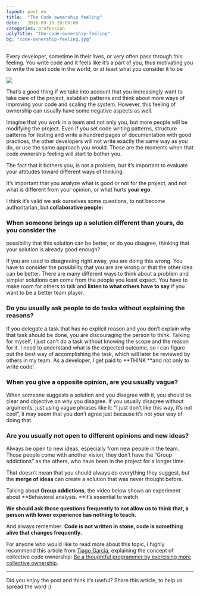```yaml
---
layout: post_en
title:  "The Code ownership feeling"
date:   2016-09-15 20:00:00
categories: profession
uglyTitle: "the-code-ownership-feeling"
bg: "code-ownership-feeling.jpg"
---
```

Every developer, sometime in their lives, or very often pass through this
feeling. You write code and it feels like it’s a part of you, thus motivating
you to write the best code in the world, or at least what you consider it to be

![](https://d262ilb51hltx0.cloudfront.net/max/800/1*PH89drcTxwIVDHjx1B56gA.png)

That’s a good thing if we take into account that you increasingly want to take
care of the project, establish patterns and think about more ways of improving
your code and scaling the system. However, this feeling of ownership can usually
have some negative aspects as well.

Imagine that you work in a team and not only you, but more people will be
modifying the project. Even if you set code writing patterns, structure patterns
for testing and write a hundred pages of documentation with good practices, the
other developers will not write exactly the same way as you do, or use the same
approach you would. These are the moments when that code ownership feeling will
start to bother you.

The fact that it bothers you, is not a problem, but it’s important to evaluate
your attitudes toward different ways of thinking.

It’s important that you analyze what is good or not for the project, and not
what is different from your opinion, or what hurts **your ego**.

I think it’s valid we ask ourselves some questions, to not become authoritarian,
but **collaborative people:**

### When someone brings up a solution different than yours, do you consider the
possibility that this solution can be better, or do you disagree, thinking that
your solution is already good enough?

If you are used to disagreeing right away, you are doing this wrong. You have to
consider the possibility that you are are wrong or that the other idea can be
better. There are many different ways to think about a problem and simpler
solutions can come from the people you least expect. You have to make room for
others to talk and **listen to what others have to say** if you want to be a
better team player.

### Do you usually ask people to do tasks without explaining the reasons?

If you delegate a task that has no explicit reason and you don’t explain why
that task should be done, you are discouraging the person to think. Talking for
myself, I just can’t do a task without knowing the scope and the reason for it.
I need to understand what is the expected outcome, so I can figure out the best
way of accomplishing the task, which will later be reviewed by others in my
team. As a developer, I get paid to **THINK **and not only to write code!

### When you give a opposite opinion, are you usually vague?

When someone suggests a solution and you disagree with it, you should be clear
and objective on why you disagree. If you usually disagree without arguments,
just using vague phrases like it: “I just don’t like this way, it’s not cool”,
it may seem that you don’t agree just because it’s not your way of doing that.

### Are you usually not open to different opinions and new ideas?

Always be open to new ideas, especially from new people in the team. Those
people come with another vision, they don’t have the “Group addictions” as the
others, who have been in the project for a longer time.

That doesn’t mean that you should always do everything they suggest, but the
**merge of ideas** can create a solution that was never thought before.

Talking about **Group addictions**, the video below shows an experiment about
**Behavioral analysis. **It’s essential to watch.

**We should ask those questions frequently to not allow us to think that, a
person with lower experience has nothing to teach.**

And always remember: **Code is not written in stone, code is something alive
that changes frequently.**

For anyone who would like to read more about this topic, I highly recommend this
article from [Tiago Garcia](https://medium.com/u/a9cf8b3432bf), explaining the
concept of collective code ownership: [Be a thoughtful programmer by exercising
more collective ownership](https://www.infoq.com/articles/revisit-p-collective).

*****

Did you enjoy the post and think it’s useful? Share this article, to help
us spread the word :)

